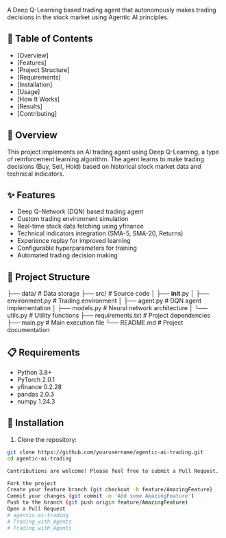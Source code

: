 A Deep Q-Learning based trading agent that autonomously makes trading decisions in the stock market using Agentic AI principles.

## 📝 Table of Contents
- [Overview]
- [Features]
- [Project Structure]
- [Requirements]
- [Installation]
- [Usage]
- [How It Works]
- [Results]
- [Contributing]

## 🔭 Overview
This project implements an AI trading agent using Deep Q-Learning, a type of reinforcement learning algorithm. The agent learns to make trading decisions (Buy, Sell, Hold) based on historical stock market data and technical indicators.

## ✨ Features
- Deep Q-Network (DQN) based trading agent
- Custom trading environment simulation
- Real-time stock data fetching using yfinance
- Technical indicators integration (SMA-5, SMA-20, Returns)
- Experience replay for improved learning
- Configurable hyperparameters for training
- Automated trading decision making

## 📁 Project Structure
├── data/               # Data storage
├── src/               # Source code
│   ├── __init__.py
│   ├── environment.py # Trading environment
│   ├── agent.py      # DQN agent implementation
│   ├── models.py     # Neural network architecture
│   └── utils.py      # Utility functions
├── requirements.txt   # Project dependencies
├── main.py           # Main execution file
└── README.md         # Project documentation

## 📋 Requirements
- Python 3.8+
- PyTorch 2.0.1
- yfinance 0.2.28
- pandas 2.0.3
- numpy 1.24.3

## 🚀 Installation

1. Clone the repository:
```bash
git clone https://github.com/yourusername/agentic-ai-trading.git
cd agentic-ai-trading

Contributions are welcome! Please feel free to submit a Pull Request.

Fork the project
Create your feature branch (git checkout -b feature/AmazingFeature)
Commit your changes (git commit -m 'Add some AmazingFeature')
Push to the branch (git push origin feature/AmazingFeature)
Open a Pull Request
# agentic-ai-trading
# Trading_with_Agents
# Trading_with_Agents

